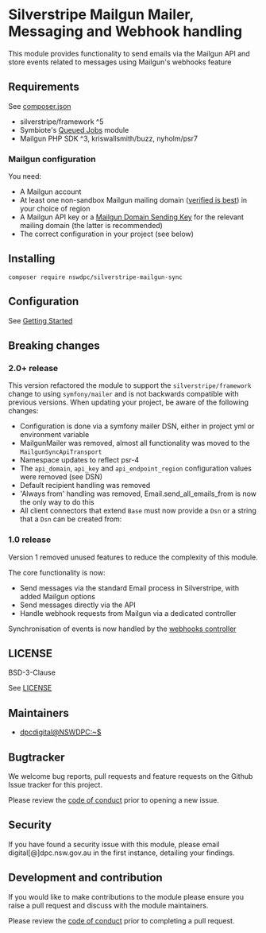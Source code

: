 # Silverstripe Mailgun Mailer, Messaging and Webhook handling

This module provides functionality to send emails via the Mailgun API and store events related to messages using Mailgun's webhooks feature

## Requirements

See [composer.json](./composer.json)

+ silverstripe/framework ^5
+ Symbiote's [Queued Jobs](https://github.com/symbiote/silverstripe-queuedjobs) module
+ Mailgun PHP SDK ^3, kriswallsmith/buzz, nyholm/psr7

### Mailgun configuration

You need:

* A Mailgun account
* At least one non-sandbox Mailgun mailing domain ([verified is best](https://documentation.mailgun.com/en/latest/user_manual.html#verifying-your-domain)) in your choice of region
* A Mailgun API key or a [Mailgun Domain Sending Key](https://www.mailgun.com/blog/mailgun-ip-pools-domain-keys) for the relevant mailing domain (the latter is recommended)
* The correct configuration in your project (see below)

## Installing

```shell
composer require nswdpc/silverstripe-mailgun-sync
```

## Configuration

See [Getting Started](./docs/en/001-index.md)

## Breaking changes

### 2.0+ release

This version refactored the module to support the `silverstripe/framework` change to using `symfony/mailer` and is not backwards compatible with previous versions. When updating your project, be aware of the following changes:

+ Configuration is done via a symfony mailer DSN, either in project yml or environment variable
+ MailgunMailer was removed, almost all functionality was moved to the `MailgunSyncApiTransport`
+ Namespace updates to reflect psr-4
+ The `api_domain`, `api_key` and `api_endpoint_region` configuration values were removed (see DSN)
+ Default recipient handling was removed
+ 'Always from' handling was removed, Email.send_all_emails_from is now the only way to do this
+ All client connectors that extend `Base` must now provide a `Dsn` or a string that a `Dsn` can be created from:

### 1.0 release

Version 1 removed unused features to reduce the complexity of this module.

The core functionality is now:

+ Send messages via the standard Email process in Silverstripe, with added Mailgun options
+ Send messages directly via the API
+ Handle webhook requests from Mailgun via a dedicated controller

Synchronisation of events is now handled by the [webhooks controller](./docs/en/100-webhooks.md)

## LICENSE

BSD-3-Clause

See [LICENSE](./LICENSE.md)

## Maintainers

+ [dpcdigital@NSWDPC:~$](https://dpc.nsw.gov.au)

## Bugtracker

We welcome bug reports, pull requests and feature requests on the Github Issue tracker for this project.

Please review the [code of conduct](./code-of-conduct.md) prior to opening a new issue.

## Security

If you have found a security issue with this module, please email digital[@]dpc.nsw.gov.au in the first instance, detailing your findings.

## Development and contribution

If you would like to make contributions to the module please ensure you raise a pull request and discuss with the module maintainers.

Please review the [code of conduct](./code-of-conduct.md) prior to completing a pull request.
